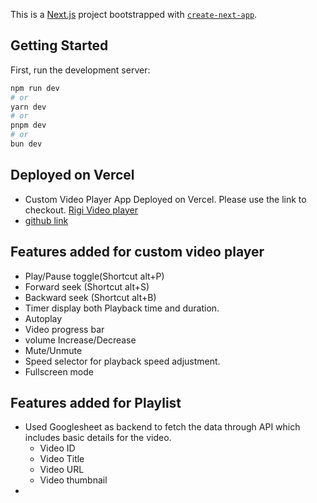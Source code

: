 This is a [Next.js](https://nextjs.org/) project bootstrapped with [`create-next-app`](https://github.com/vercel/next.js/tree/canary/packages/create-next-app).

## Getting Started

First, run the development server:

```bash
npm run dev
# or
yarn dev
# or
pnpm dev
# or
bun dev
```

## Deployed on Vercel
- Custom Video Player App Deployed on Vercel. Please use the link to checkout. [Rigi Video player](https://rigi-video-player-three.vercel.app/)
- [github link](https://github.com/Vmadhavan2310/rigi-video-player)

## Features added for custom video player
- Play/Pause toggle(Shortcut alt+P)
- Forward seek (Shortcut alt+S)
- Backward seek (Shortcut alt+B)
- Timer display both Playback time and duration.
- Autoplay
- Video progress bar
- volume Increase/Decrease
- Mute/Unmute
- Speed selector for playback speed adjustment.
- Fullscreen mode

## Features added for Playlist
- Used Googlesheet as backend to fetch the data through API which includes basic details for the video. 
    - Video ID
    - Video Title
    - Video URL
    - Video thumbnail
- 
